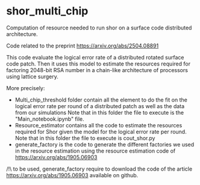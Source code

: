# shor_multi_chip
Computation of resource needed to run shor on a surface code distributed architecture.

Code related to the preprint https://arxiv.org/abs/2504.08891

This code evaluate the logical error rate of a distributed rotated surface code patch. 
Then it uses this model to estimate the resources required for factoring 2048-bit RSA number in a chain-like architecture of processors using lattice surgery.

More precisely:

  - Multi_chip_threshold folder contain all the element to do the fit on the logical error rate per round of a distributed patch as well as the data from our simulations
    Note that in this folder the file to execute is the "Main_notebook.ipynb" file.
  - Resource_estimator contains all the code to estimate the resources required for Shor given the model for the logical error rate per round.
    Note that in this folder the file to execute is cout_shor.py
  - generate_factory is the code to generate the different factories we used in the resource estimation using the resource estimation code of https://arxiv.org/abs/1905.06903

/!\ to be used, generate_factory require to download the code of the article https://arxiv.org/abs/1905.06903 available on github.
